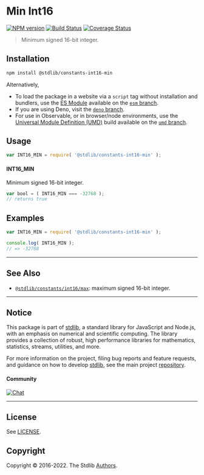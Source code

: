<!--

@license Apache-2.0

Copyright (c) 2018 The Stdlib Authors.

Licensed under the Apache License, Version 2.0 (the "License");
you may not use this file except in compliance with the License.
You may obtain a copy of the License at

   http://www.apache.org/licenses/LICENSE-2.0

Unless required by applicable law or agreed to in writing, software
distributed under the License is distributed on an "AS IS" BASIS,
WITHOUT WARRANTIES OR CONDITIONS OF ANY KIND, either express or implied.
See the License for the specific language governing permissions and
limitations under the License.

-->

# Min Int16

[![NPM version][npm-image]][npm-url] [![Build Status][test-image]][test-url] [![Coverage Status][coverage-image]][coverage-url] <!-- [![dependencies][dependencies-image]][dependencies-url] -->

> Minimum signed 16-bit integer.

<section class="installation">

## Installation

```bash
npm install @stdlib/constants-int16-min
```

Alternatively,

-   To load the package in a website via a `script` tag without installation and bundlers, use the [ES Module][es-module] available on the [`esm` branch][esm-url].
-   If you are using Deno, visit the [`deno` branch][deno-url].
-   For use in Observable, or in browser/node environments, use the [Universal Module Definition (UMD)][umd] build available on the [`umd` branch][umd-url].

</section>

<section class="usage">

## Usage

```javascript
var INT16_MIN = require( '@stdlib/constants-int16-min' );
```

#### INT16_MIN

Minimum signed 16-bit integer.

```javascript
var bool = ( INT16_MIN === -32768 );
// returns true
```

</section>

<!-- /.usage -->

<section class="examples">

## Examples

<!-- TODO: better example -->

<!-- eslint no-undef: "error" -->

```javascript
var INT16_MIN = require( '@stdlib/constants-int16-min' );

console.log( INT16_MIN );
// => -32768
```

</section>

<!-- /.examples -->

<!-- Section for related `stdlib` packages. Do not manually edit this section, as it is automatically populated. -->

<section class="related">

* * *

## See Also

-   <span class="package-name">[`@stdlib/constants/int16/max`][@stdlib/constants/int16/max]</span><span class="delimiter">: </span><span class="description">maximum signed 16-bit integer.</span>

</section>

<!-- /.related -->

<!-- Section for all links. Make sure to keep an empty line after the `section` element and another before the `/section` close. -->


<section class="main-repo" >

* * *

## Notice

This package is part of [stdlib][stdlib], a standard library for JavaScript and Node.js, with an emphasis on numerical and scientific computing. The library provides a collection of robust, high performance libraries for mathematics, statistics, streams, utilities, and more.

For more information on the project, filing bug reports and feature requests, and guidance on how to develop [stdlib][stdlib], see the main project [repository][stdlib].

#### Community

[![Chat][chat-image]][chat-url]

---

## License

See [LICENSE][stdlib-license].


## Copyright

Copyright &copy; 2016-2022. The Stdlib [Authors][stdlib-authors].

</section>

<!-- /.stdlib -->

<!-- Section for all links. Make sure to keep an empty line after the `section` element and another before the `/section` close. -->

<section class="links">

[npm-image]: http://img.shields.io/npm/v/@stdlib/constants-int16-min.svg
[npm-url]: https://npmjs.org/package/@stdlib/constants-int16-min

[test-image]: https://github.com/stdlib-js/constants-int16-min/actions/workflows/test.yml/badge.svg?branch=main
[test-url]: https://github.com/stdlib-js/constants-int16-min/actions/workflows/test.yml?query=branch:main

[coverage-image]: https://img.shields.io/codecov/c/github/stdlib-js/constants-int16-min/main.svg
[coverage-url]: https://codecov.io/github/stdlib-js/constants-int16-min?branch=main

<!--

[dependencies-image]: https://img.shields.io/david/stdlib-js/constants-int16-min.svg
[dependencies-url]: https://david-dm.org/stdlib-js/constants-int16-min/main

-->

[chat-image]: https://img.shields.io/gitter/room/stdlib-js/stdlib.svg
[chat-url]: https://gitter.im/stdlib-js/stdlib/

[stdlib]: https://github.com/stdlib-js/stdlib

[stdlib-authors]: https://github.com/stdlib-js/stdlib/graphs/contributors

[umd]: https://github.com/umdjs/umd
[es-module]: https://developer.mozilla.org/en-US/docs/Web/JavaScript/Guide/Modules

[deno-url]: https://github.com/stdlib-js/constants-int16-min/tree/deno
[umd-url]: https://github.com/stdlib-js/constants-int16-min/tree/umd
[esm-url]: https://github.com/stdlib-js/constants-int16-min/tree/esm

[stdlib-license]: https://raw.githubusercontent.com/stdlib-js/constants-int16-min/main/LICENSE

<!-- <related-links> -->

[@stdlib/constants/int16/max]: https://github.com/stdlib-js/constants-int16-max

<!-- </related-links> -->

</section>

<!-- /.links -->
